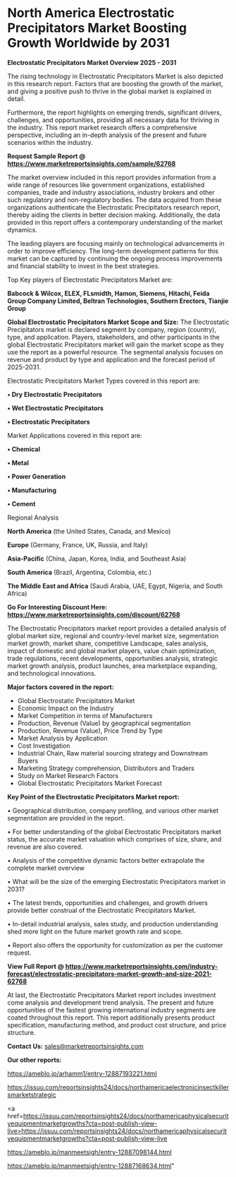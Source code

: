 # North America Electrostatic Precipitators Market Boosting Growth Worldwide by 2031

<Strong> Electrostatic Precipitators Market Overview 2025 - 2031</strong>

The rising technology in Electrostatic Precipitators Market is also depicted in this research report. Factors that are boosting the growth of the market, and giving a positive push to thrive in the global market is explained in detail.

Furthermore, the report highlights on emerging trends, significant drivers, challenges, and opportunities, providing all necessary data for thriving in the industry. This report market research offers a comprehensive perspective, including an in-depth analysis of the present and future scenarios within the industry.

<strong>Request Sample Report @ <a href=https://www.marketreportsinsights.com/sample/62768>https://www.marketreportsinsights.com/sample/62768</a></strong>

The market overview included in this report provides information from a wide range of resources like government organizations, established companies, trade and industry associations, industry brokers and other such regulatory and non-regulatory bodies. The data acquired from these organizations authenticate the Electrostatic Precipitators research report, thereby aiding the clients in better decision making. Additionally, the data provided in this report offers a contemporary understanding of the market dynamics.

The leading players are focusing mainly on technological advancements in order to improve efficiency. The long-term development patterns for this market can be captured by continuing the ongoing process improvements and financial stability to invest in the best strategies.

Top Key players of Electrostatic Precipitators Market are:

<strong>Babcock & Wilcox, ELEX, FLsmidth, Hamon, Siemens, Hitachi, Feida Group Company Limited, Beltran Technologies, Southern Erectors, Tianjie Group</strong>

<strong><b>Global Electrostatic Precipitators Market Scope and Size:</b></strong>
The Electrostatic Precipitators market is declared segment by company, region (country), type, and application. Players, stakeholders, and other participants in the global Electrostatic Precipitators market will gain the market scope as they use the report as a powerful resource. The segmental analysis focuses on revenue and product by type and application and the forecast period of 2025-2031.

Electrostatic Precipitators Market Types covered in this report are:

<strong>• Dry Electrostatic Precipitators

• Wet Electrostatic Precipitators

• Electrostatic Precipitators</strong>

Market Applications covered in this report are:

<strong>• Chemical

• Metal

• Power Generation

• Manufacturing

• Cement</strong> 

Regional Analysis

<strong>North America</strong> (the United States, Canada, and Mexico)

<strong>Europe</strong> (Germany, France, UK, Russia, and Italy)

<strong>Asia-Pacific</strong> (China, Japan, Korea, India, and Southeast Asia)

<strong>South America</strong> (Brazil, Argentina, Colombia, etc.)

<strong>The Middle East and Africa</strong> (Saudi Arabia, UAE, Egypt, Nigeria, and South Africa)

<strong>Go For Interesting Discount Here: <a href=https://www.marketreportsinsights.com/discount/62768>https://www.marketreportsinsights.com/discount/62768</a></strong>

The Electrostatic Precipitators market report provides a detailed analysis of global market size, regional and country-level market size, segmentation market growth, market share, competitive Landscape, sales analysis, impact of domestic and global market players, value chain optimization, trade regulations, recent developments, opportunities analysis, strategic market growth analysis, product launches, area marketplace expanding, and technological innovations.

<strong><b>Major factors covered in the report:</b></strong>
<ul>
  <li>Global Electrostatic Precipitators Market </li>
  <li>Economic Impact on the Industry</li>
  <li>Market Competition in terms of Manufacturers</li>
  <li>Production, Revenue (Value) by geographical segmentation</li>
  <li>Production, Revenue (Value), Price Trend by Type</li>
  <li>Market Analysis by Application</li>
  <li>Cost Investigation</li>
  <li>Industrial Chain, Raw material sourcing strategy and Downstream Buyers</li>
  <li>Marketing Strategy comprehension, Distributors and Traders</li>
  <li>Study on Market Research Factors</li>
  <li>Global Electrostatic Precipitators Market Forecast</li>
</ul>

<strong><b>Key Point of the Electrostatic Precipitators Market report:</b></strong>

• Geographical distribution, company profiling, and various other market segmentation are provided in the report.

• For better understanding of the global Electrostatic Precipitators market status, the accurate market valuation which comprises of size, share, and revenue are also covered.

• Analysis of the competitive dynamic factors better extrapolate the complete market overview

• What will be the size of the emerging Electrostatic Precipitators market in 2031?

• The latest trends, opportunities and challenges, and growth drivers provide better construal of the Electrostatic Precipitators Market.

• In-detail industrial analysis, sales study, and production understanding shed more light on the future market growth rate and scope.

• Report also offers the opportunity for customization as per the customer request.

<strong><b>View Full Report @ <a href=https://www.marketreportsinsights.com/industry-forecast/electrostatic-precipitators-market-growth-and-size-2021-62768>https://www.marketreportsinsights.com/industry-forecast/electrostatic-precipitators-market-growth-and-size-2021-62768</a></b></strong>


At last, the Electrostatic Precipitators Market report includes investment come analysis and development trend analysis. The present and future opportunities of the fastest growing international industry segments are coated throughout this report. This report additionally presents product specification, manufacturing method, and product cost structure, and price structure.

<strong>Contact Us:</strong>
sales@marketreportsinsights.com

<strong>Our other reports:</strong>

<a href=https://ameblo.jp/arhamm1/entry-12887193221.html>https://ameblo.jp/arhamm1/entry-12887193221.html</a>

<a href=https://issuu.com/reportsinsights24/docs/northamericaelectronicinsectkillersmarketstrategic>https://issuu.com/reportsinsights24/docs/northamericaelectronicinsectkillersmarketstrategic</a>

<a href=https://issuu.com/reportsinsights24/docs/northamericaphysicalsecurityequipmentmarketgrowths?cta=post-publish-view-live>https://issuu.com/reportsinsights24/docs/northamericaphysicalsecurityequipmentmarketgrowths?cta=post-publish-view-live</a>

<a href=https://ameblo.jp/manmeetsigh/entry-12887098144.html>https://ameblo.jp/manmeetsigh/entry-12887098144.html</a>

<a href=https://ameblo.jp/manmeetsigh/entry-12887168634.html>https://ameblo.jp/manmeetsigh/entry-12887168634.html</a>"
